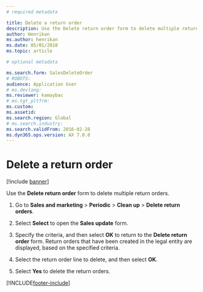 ```yaml
---
# required metadata

title: Delete a return order   
description: Use the Delete return order form to delete multiple return orders.
author: Henrikan
ms.author: henrikan
ms.date: 05/01/2018
ms.topic: article

# optional metadata

ms.search.form: SalesDeleteOrder
# ROBOTS: 
audience: Application User
# ms.devlang: 
ms.reviewer: kamaybac
# ms.tgt_pltfrm: 
ms.custom: 
ms.assetid: 
ms.search.region: Global
# ms.search.industry: 
ms.search.validFrom: 2016-02-28
ms.dyn365.ops.version: AX 7.0.0
---
```



# Delete a return order

[!include [banner](../includes/banner.md)]

Use the **Delete return order** form to delete multiple return orders.

1. Go to **Sales and marketing** \> **Periodic** \> **Clean up** \> **Delete return orders**.

1. Select **Select** to open the **Sales update** form.

1. Specify the criteria, and then select **OK** to return to the **Delete return order** form. Return orders that have been created in the legal entity are displayed, based on the specified criteria.

1. Select the return order line to delete, and then select **OK**.

1. Select **Yes** to delete the return orders.

[!INCLUDE[footer-include](../../includes/footer-banner.md)]